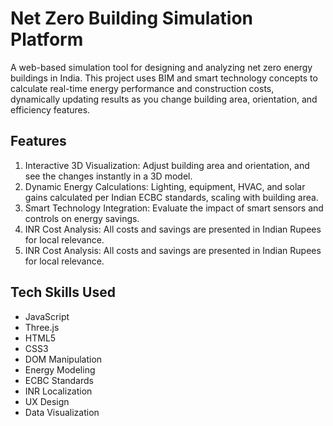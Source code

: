 # Net Zero Building Simulation Platform
A web-based simulation tool for designing and analyzing net zero energy buildings in India. This project uses BIM and smart technology concepts to calculate real-time energy performance and construction costs, dynamically updating results as you change building area, orientation, and efficiency features.
## Features
1. Interactive 3D Visualization: Adjust building area and orientation, and see the changes instantly in a 3D model.
2. Dynamic Energy Calculations: Lighting, equipment, HVAC, and solar gains calculated per Indian ECBC standards, scaling with building area.
3. Smart Technology Integration: Evaluate the impact of smart sensors and controls on energy savings.
4. INR Cost Analysis: All costs and savings are presented in Indian Rupees for local relevance.
5. INR Cost Analysis: All costs and savings are presented in Indian Rupees for local relevance.
## Tech Skills Used
- JavaScript
- Three.js
- HTML5
- CSS3
- DOM Manipulation
- Energy Modeling
- ECBC Standards
- INR Localization
- UX Design
- Data Visualization
